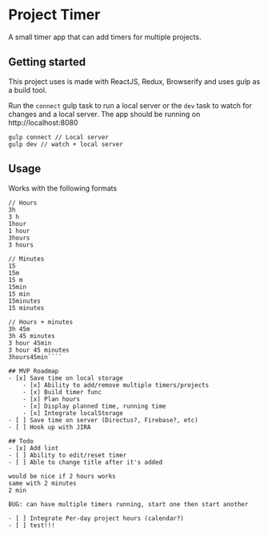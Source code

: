 # Project Timer

A small timer app that can add timers for multiple projects.

## Getting started
This project uses is made with ReactJS, Redux, Browserify and uses gulp as a build tool.

Run the `connect` gulp task to run a local server or the `dev` task to watch for changes and a local server. The app should be running on http://localhost:8080

```
gulp connect // Local server
gulp dev // watch + local server
```

## Usage
Works with the following formats
````
// Hours
3h
3 h
1hour
1 hour
3hours
3 hours

// Minutes
15
15m
15 m
15min
15 min
15minutes
15 minutes

// Hours + minutes
3h 45m
3h 45 minutes
3 hour 45min
3 hour 45 minutes
3hours45min````

## MVP Roadmap
- [x] Save time on local storage
    - [x] Ability to add/remove multiple timers/projects
    - [x] Build timer func
    - [x] Plan hours
    - [x] Display planned time, running time
    - [x] Integrate localStorage
- [ ] Save time on server (Directus?, Firebase?, etc)
- [ ] Hook up with JIRA

## Todo
- [x] Add lint
- [ ] Ability to edit/reset timer
- [ ] Able to change title after it's added

would be nice if 2 hours works
same with 2 minutes
2 min

BUG: can have multiple timers running, start one then start another

- [ ] Integrate Per-day project hours (calendar?)
- [ ] test!!!
